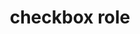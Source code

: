 ---
{
  "title": "checkbox role",
  "description": "A checkable input that has three possible values: true, false, or mixed.",
  "category": "aria",
  "keywords": "checkbox role",
  "last_test_date": "2019-01-06",
  "test_results_url": "https://a11ysupport.io/tech/aria/checkbox_role",
  "test_url": "https://a11ysupport.io/tech/aria/checkbox_role",
  "stats": {
    "dragon_win": {
      "chrome": {
        "76": "y"
      }
    },
    "jaws": {
      "chrome": {
        "92": "y"
      },
      "edge": {
        "92": "y"
      },
      "ie": {
        "11.134": "y"
      },
      "firefox": {
        "66": "y"
      }
    },
    "narrator": {
      "edge": {
        "44.17763.1.0": "y"
      }
    },
    "nvda": {
      "chrome": {
        "92": "y"
      },
      "edge": {
        "92": "y"
      },
      "firefox": {
        "67": "y"
      }
    },
    "va_and": {
      "and_chr": {
        "77": "y"
      }
    },
    "vc_macos": {
      "safari": {
        "13.0.2": "y"
      }
    },
    "vo_ios": {
      "ios_saf": {
        "12.3": "y"
      }
    },
    "vo_macos": {
      "safari": {
        "12.1.1": "y"
      }
    },
    "talkback": {
      "and_chr": {
        "75": "y"
      }
    },
    "orca": {
      "firefox": {
        "69": "y"
      }
    },
    "vc_ios": {
      "ios_saf": {
        "13.0": "y"
      }
    },
    "wsr": {
      "edge": {
        "44": "y"
      },
      "chrome": {
        "77": "y"
      }
    }
  },
  "links": {
    "ARIA spec for checkbox": "https://www.w3.org/TR/wai-aria-1.1/#checkbox"
  }
}
---